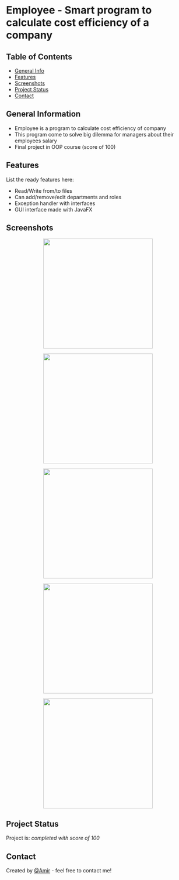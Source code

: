 # Employee - Smart program to calculate cost efficiency of a company

## Table of Contents
* [General Info](#general-information)
* [Features](#features)
* [Screenshots](#screenshots)
* [Project Status](#project-status)
* [Contact](#contact)
<!-- * [License](#license) -->


## General Information
- Employee is a program to calculate cost efficiency of company
- This program come to solve big dilemma for managers about their employees salary
- Final project in OOP course (score of 100)


## Features
List the ready features here:
- Read/Write from/to files
- Can add/remove/edit departments and roles
- Exception handler with interfaces
- GUI interface made with JavaFX


## Screenshots

<p align="center">
  <img width="300" height="300" src="https://github.com/Kapaznik/Employee/blob/master/IMG/Main%20screen.png">
</p>

<p align="center">
  <img width="300" height="300" src="https://github.com/Kapaznik/Employee/blob/master/IMG/Program%20manu.png">
</p>

<p align="center">
  <img width="300" height="300" src="https://github.com/Kapaznik/Employee/blob/master/IMG/Add%20Employee.png">
</p>

<p align="center">
  <img width="300" height="300" src="https://github.com/Kapaznik/Employee/blob/master/IMG/exception%20example%20add%20employee.png">
</p>

<p align="center">
  <img width="300" height="300" src="https://github.com/Kapaznik/Employee/blob/master/IMG/Company%20efficiency.png">
</p>



## Project Status
Project is: _completed with score of 100_ 





## Contact
Created by [@Amir](https://www.linkedin.com/in/amir-peleg/)  - feel free to contact me!

